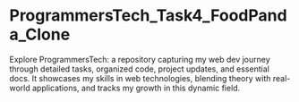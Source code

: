 # ProgrammersTech_Task4_FoodPanda_Clone
Explore ProgrammersTech: a repository capturing my web dev journey through detailed tasks, organized code, project updates, and essential docs. It showcases my skills in web technologies, blending theory with real-world applications, and tracks my growth in this dynamic field.
